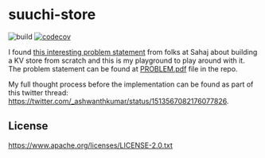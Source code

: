 # suuchi-store

![build](https://github.com/ashwanthkumar/suuchi-store/actions/workflows/build.yaml/badge.svg)
[![codecov](https://codecov.io/gh/ashwanthkumar/suuchi-store/branch/main/graph/badge.svg?token=3KOM4HAJ1O)](https://codecov.io/gh/ashwanthkumar/suuchi-store)


I found [this interesting problem statement](https://twitter.com/YogiKulkarni/status/1513158112861057030) from folks at Sahaj about building a KV store from scratch and this is my playground to play around with it. The problem statement can be found at [PROBLEM.pdf](./PROBLEM.pdf) file in the repo.

My full thought process before the implementation can be found as part of this twitter thread: https://twitter.com/_ashwanthkumar/status/1513567082176077826.

## License
https://www.apache.org/licenses/LICENSE-2.0.txt
